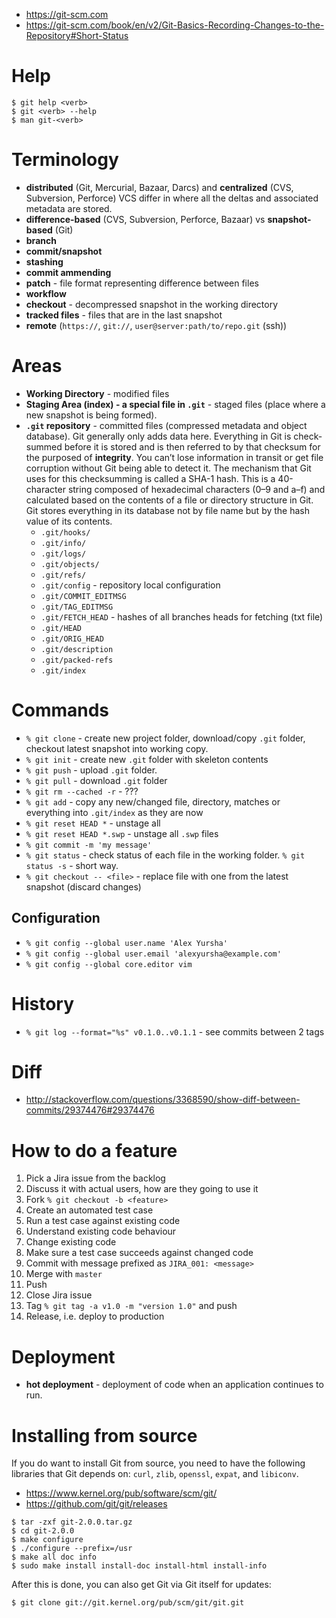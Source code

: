 - https://git-scm.com
- https://git-scm.com/book/en/v2/Git-Basics-Recording-Changes-to-the-Repository#Short-Status

# Help
```
$ git help <verb>
$ git <verb> --help
$ man git-<verb>
```

# Terminology
- **distributed** (Git, Mercurial, Bazaar, Darcs)  and **centralized** (CVS, Subversion, Perforce) VCS differ in where all the deltas and associated metadata are stored.
- **difference-based** (CVS, Subversion, Perforce, Bazaar) vs **snapshot-based** (Git)
- **branch**
- **commit/snapshot**
- **stashing**
- **commit ammending**
- **patch** - file format representing difference between files
- **workflow**
- **checkout** - decompressed snapshot in the working directory
- **tracked files** - files that are in the last snapshot
- **remote** (`https://`, `git://`, `user@server:path/to/repo.git` (ssh))

# Areas
- **Working Directory** - modified files
- **Staging Area (index) - a special file in `.git`** - staged files (place where a new snapshot is being formed).
- **`.git` repository** - committed files (compressed metadata and object database). Git generally only adds data here. Everything in Git is check-summed before it is stored and is then referred to by that checksum for the purposed of **integrity**. You can’t lose information in transit or get file corruption without Git being able to detect it. The mechanism that Git uses for this checksumming is called a SHA-1 hash. This is a 40-character string composed of hexadecimal characters (0–9 and a–f) and calculated based on the contents of a file or directory structure in Git. Git stores everything in its database not by file name but by the hash value of its contents. 
  + `.git/hooks/`
  + `.git/info/`
  + `.git/logs/`
  + `.git/objects/`
  + `.git/refs/`
  + `.git/config` - repository local configuration
  + `.git/COMMIT_EDITMSG`
  + `.git/TAG_EDITMSG`
  + `.git/FETCH_HEAD` - hashes of all branches heads for fetching (txt file)
  + `.git/HEAD`
  + `.git/ORIG_HEAD`
  + `.git/description`
  + `.git/packed-refs`
  + `.git/index`

# Commands
- `% git clone` - create new project folder, download/copy `.git` folder, checkout latest snapshot into working copy.
- `% git init` - create new `.git` folder with skeleton contents
- `% git push` - upload `.git` folder.
- `% git pull` - download `.git` folder
- `% git rm --cached -r` - ??? 
- `% git add` - copy any new/changed file, directory, matches or everything into `.git/index` as they are now
- `% git reset HEAD *` - unstage all
- `% git reset HEAD *.swp` - unstage all `.swp` files
- `% git commit -m 'my message'`
- `% git status` - check status of each file in the working folder. `% git status -s` - short way.
- `% git checkout -- <file>` - replace file with one from the latest snapshot (discard changes)

## Configuration
- `% git config --global user.name 'Alex Yursha'`
- `% git config --global user.email 'alexyursha@example.com'`
- `% git config --global core.editor vim`

# History
- `% git log --format="%s" v0.1.0..v0.1.1` - see commits between 2 tags

# Diff
- http://stackoverflow.com/questions/3368590/show-diff-between-commits/29374476#29374476

# How to do a feature
1. Pick a Jira issue from the backlog
1. Discuss it with actual users, how are they going to use it 
1. Fork `% git checkout -b <feature>`
1. Create an automated test case
1. Run a test case against existing code
1. Understand existing code behaviour
1. Change existing code
1. Make sure a test case succeeds against changed code
1. Commit with message prefixed as `JIRA_001: <message>`
1. Merge with `master`
1. Push
1. Close Jira issue
1. Tag `% git tag -a v1.0 -m "version 1.0"` and push
1. Release, i.e. deploy to production 


# Deployment
- **hot deployment** - deployment of code when an application continues to run.

# Installing from source
If you do want to install Git from source, you need to have the following libraries that Git depends on: `curl`, `zlib`, `openssl`, `expat`, and `libiconv`.
- https://www.kernel.org/pub/software/scm/git/
- https://github.com/git/git/releases

```
$ tar -zxf git-2.0.0.tar.gz
$ cd git-2.0.0
$ make configure
$ ./configure --prefix=/usr
$ make all doc info
$ sudo make install install-doc install-html install-info
```

After this is done, you can also get Git via Git itself for updates:

```
$ git clone git://git.kernel.org/pub/scm/git/git.git
```
